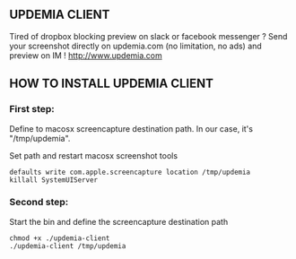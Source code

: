 ## UPDEMIA CLIENT
Tired of dropbox blocking preview on slack or facebook messenger ? Send your screenshot directly on updemia.com (no limitation, no ads) and preview on IM !
http://www.updemia.com


## HOW TO INSTALL UPDEMIA CLIENT

### First step:
Define to macosx screencapture destination path. In our case, it's "/tmp/updemia".

Set path and restart macosx screenshot tools
```
defaults write com.apple.screencapture location /tmp/updemia
killall SystemUIServer
```

### Second step:
Start the bin and define the screencapture destination path
```
chmod +x ./updemia-client
./updemia-client /tmp/updemia
```